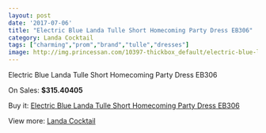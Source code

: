 ```yaml
---
layout: post
date: '2017-07-06'
title: "Electric Blue Landa Tulle Short Homecoming Party Dress EB306"
category: Landa Cocktail
tags: ["charming","prom","brand","tulle","dresses"]
image: http://img.princessan.com/10397-thickbox_default/electric-blue-landa-tulle-short-homecoming-party-dress-eb306.jpg
---
```

Electric Blue Landa Tulle Short Homecoming Party Dress EB306

On Sales: **$315.40405**
<a href="https://www.princessan.com/en/landa-cocktail/4488-electric-blue-landa-tulle-short-homecoming-party-dress-eb306.html"><amp-img layout="responsive" width="600" height="600" src="//img.princessan.com/10397-thickbox_default/electric-blue-landa-tulle-short-homecoming-party-dress-eb306.jpg" alt="Electric Blue Landa Tulle Short Homecoming Party Dress EB306 0" /></a>

Buy it: [Electric Blue Landa Tulle Short Homecoming Party Dress EB306](https://www.princessan.com/en/landa-cocktail/4488-electric-blue-landa-tulle-short-homecoming-party-dress-eb306.html "Electric Blue Landa Tulle Short Homecoming Party Dress EB306")

View more: [Landa Cocktail](https://www.princessan.com/en/30-landa-cocktail "Landa Cocktail")